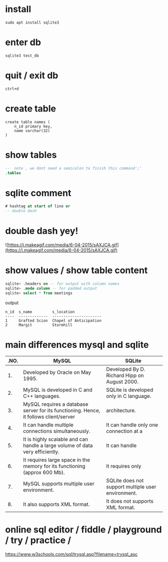 

# install 
```
sudo apt install sqlite3
```

# enter db 
```
sqlite3 test_db
```
# quit / exit db 
```sqlite
ctrl+d 
```

# create table 
```sqlite
create table names (
    n_id primary key,
    name varchar(32)
)
```

# show tables 
```sql
--  note , we dont need a semicolon to finish this command';' 
.tables
```

# sqlite comment 
```sql
# hashtag at start of line or 
-- double dash 
```
# double dash yey! 
![https://i.makeagif.com/media/6-04-2015/sAXJCA.gif](https://i.makeagif.com/media/6-04-2015/sAXJCA.gif)



# show values / show table content 
```sql
sqlite> .headers on -- for output with column names
sqlite> .mode column -- for padded output
sqlite> select * from meetings
```
output
```
n_id  s_name         s_location            
----  -------------  ----------------------
1     Grafted Scion  Chapel of Anticipation
2     Margit         Stormhill
```

# main differences mysql and sqlite 

|.NO.|MySQL|SQLite|
|---|---|---|
|1.|Developed by Oracle on May 1995.|Developed By D. Richard Hipp on August 2000.|
|2.|MySQL is developed in C and C++ languages.|SQLite is developed only in C language.|
|3.|MySQL requires a database server for its functioning. Hence, it follows client/server| architecture.|SQLite does not require a server to run. Hence, it is serverless.
|4.|It can handle multiple connections simultaneously.|It can handle only one connection at a| time.
|5.|It is highly scalable and can handle a large volume of data very efficiently.|It can handle| only small set of data if the volume of data increased its performance degrades.
|6.|It requires large space in the memory for its functioning (approx 600 Mb).|It requires only| some KBs of space as it is very lightweight approx (250Kb-300Kb).
|7.|MySQL supports multiple user environment.|SQLite does not support multiple user environment.|
|8.|It also supports XML format.|It does not supports XML format.|


# online sql editor / fiddle / playground / try / practice / 
https://www.w3schools.com/sql/trysql.asp?filename=trysql_asc